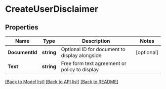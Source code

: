 # CreateUserDisclaimer

## Properties

Name | Type | Description | Notes
------------ | ------------- | ------------- | -------------
**DocumentId** | **string** | Optional ID for document to display alongside | [optional] 
**Text** | **string** | Free form text agreement or policy to display | 

[[Back to Model list]](../README.md#documentation-for-models) [[Back to API list]](../README.md#documentation-for-api-endpoints) [[Back to README]](../README.md)


